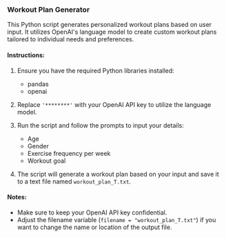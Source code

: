 
### Workout Plan Generator

This Python script generates personalized workout plans based on user input. It utilizes OpenAI's language model to create custom workout plans tailored to individual needs and preferences.

#### Instructions:

1. Ensure you have the required Python libraries installed:
   - pandas
   - openai

2. Replace `'********'` with your OpenAI API key to utilize the language model.

3. Run the script and follow the prompts to input your details:
   - Age
   - Gender
   - Exercise frequency per week
   - Workout goal

4. The script will generate a workout plan based on your input and save it to a text file named `workout_plan_T.txt`.

#### Notes:
- Make sure to keep your OpenAI API key confidential.
- Adjust the filename variable (`filename = "workout_plan_T.txt"`) if you want to change the name or location of the output file.
